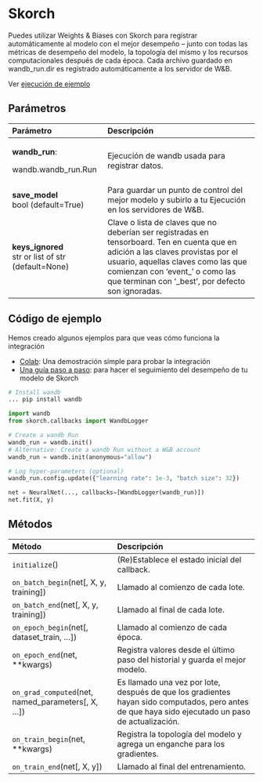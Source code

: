 # Skorch

Puedes utilizar Weights & Biases con Skorch para registrar automáticamente al modelo con el mejor desempeño – junto con todas las métricas de desempeño del modelo, la topología del mismo y los recursos computacionales después de cada época. Cada archivo guardado en wandb\_run.dir es registrado automáticamente a los servidor de W&B.

Ver [ejecución de ejemplo](https://app.wandb.ai/borisd13/skorch/runs/s20or4ct?workspace=user-borisd13)

## Parámetros

<table>
  <thead>
    <tr>
      <th style="text-align:left">Par&#xE1;metro</th>
      <th style="text-align:left">Descripci&#xF3;n</th>
    </tr>
  </thead>
  <tbody>
    <tr>
      <td style="text-align:left">
        <p><b>wandb_run</b>:</p>
        <p>wandb.wandb_run.Run</p>
      </td>
      <td style="text-align:left">Ejecuci&#xF3;n de wandb usada para registrar datos.</td>
    </tr>
    <tr>
      <td style="text-align:left"><b>save_model<br /></b>bool (default=True)</td>
      <td style="text-align:left">Para guardar un punto de control del mejor modelo y subirlo a tu Ejecuci&#xF3;n
        en los servidores de W&amp;B.</td>
    </tr>
    <tr>
      <td style="text-align:left"><b>keys_ignored<br /></b>str or list of str (default=None)</td>
      <td style="text-align:left">Clave o lista de claves que no deber&#xED;an ser registradas en tensorboard.
        Ten en cuenta que en adici&#xF3;n a las claves provistas por el usuario,
        aquellas claves como las que comienzan con &#x2018;event_&#x2019; o como
        las que terminan con &#x2018;_best&#x2019;, por defecto son ignoradas.</td>
    </tr>
  </tbody>
</table>

## Código de ejemplo

Hemos creado algunos ejemplos para que veas cómo funciona la integración

* [Colab](https://colab.research.google.com/drive/1Bo8SqN1wNPMKv5Bn9NjwGecBxzFlaNZn?usp=sharing): Una demostración simple para probar la integración
* [Una guía paso a paso](https://app.wandb.ai/cayush/uncategorized/reports/Automate-Kaggle-model-training-with-Skorch-and-W%26B--Vmlldzo4NTQ1NQ): para hacer el seguimiento del desempeño de tu modelo de Skorch

```python
# Install wandb
... pip install wandb

import wandb
from skorch.callbacks import WandbLogger

# Create a wandb Run
wandb_run = wandb.init()
# Alternative: Create a wandb Run without a W&B account
wandb_run = wandb.init(anonymous="allow")

# Log hyper-parameters (optional)
wandb_run.config.update({"learning rate": 1e-3, "batch size": 32})

net = NeuralNet(..., callbacks=[WandbLogger(wandb_run)])
net.fit(X, y)
```

## Métodos

| Método | Descripción |
| :--- | :--- |
| `initialize`\(\) | \(Re\)Establece el estado inicial del callback. |
| `on_batch_begin`\(net\[, X, y, training\]\) | Llamado al comienzo de cada lote. |
| `on_batch_end`\(net\[, X, y, training\]\) | Llamado al final de cada lote. |
| `on_epoch_begin`\(net\[, dataset\_train, …\]\) | Llamado al comienzo de cada época. |
| `on_epoch_end`\(net, \*\*kwargs\) | Registra valores desde el último paso del historial y guarda el mejor modelo. |
| `on_grad_computed`\(net, named\_parameters\[, X, …\]\) | Es llamado una vez por lote, después de que los gradientes hayan sido computados, pero antes de que haya sido ejecutado un paso de actualización. |
| `on_train_begin`\(net, \*\*kwargs\) | Registra la topología del modelo y agrega un enganche para los gradientes. |
| `on_train_end`\(net\[, X, y\]\) | Llamado al final del entrenamiento. |


